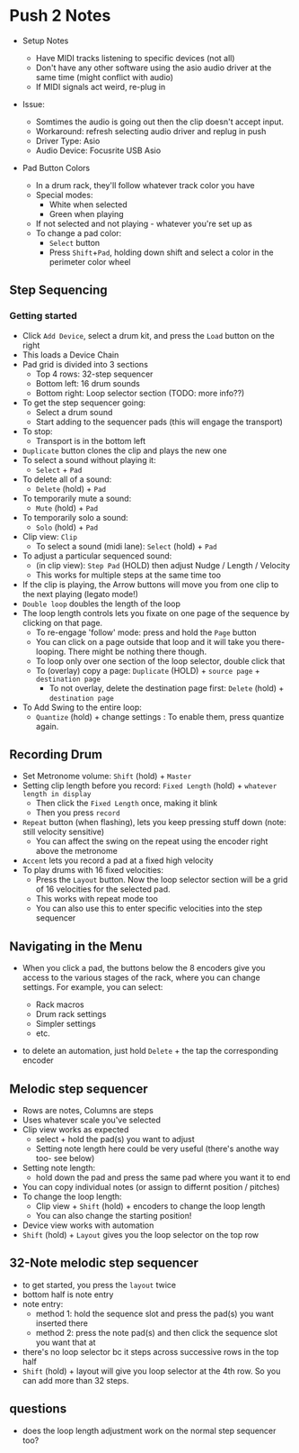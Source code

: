 Push 2 Notes
=====================

- Setup Notes
  - Have MIDI tracks listening to specific devices (not all)
  - Don't have any other software using the asio audio driver at the same time (might conflict with audio)
  - If MIDI signals act weird, re-plug in

- Issue: 
  - Somtimes the audio is going out then the clip doesn't accept input.
  - Workaround: refresh selecting audio driver and replug in push
  - Driver Type: Asio
  - Audio Device: Focusrite USB Asio

- Pad Button Colors
  - In a drum rack, they'll follow whatever track color you have
  - Special modes:
    - White when selected
    - Green when playing
  - If not selected and not playing - whatever you're set up as
  - To change a pad color:
    - `Select` button
    - Press `Shift`+`Pad`, holding down shift and select a color in the perimeter color wheel



## Step Sequencing

### Getting started
- Click `Add Device`, select a drum kit, and press the `Load` button on the right
- This loads a Device Chain
- Pad grid is divided into 3 sections
  - Top 4 rows: 32-step sequencer
  - Bottom left: 16 drum sounds
  - Bottom right: Loop selector section (TODO: more info??)
- To get the step sequencer going:
  - Select a drum sound
  - Start adding to the sequencer pads (this will engage the transport)
- To stop:
  - Transport is in the bottom left
- `Duplicate` button clones the clip and plays the new one
- To select a sound without playing it:
  - `Select` + `Pad`
- To delete all of a sound:
  - `Delete` (hold) + `Pad`
- To temporarily mute a sound:
  - `Mute` (hold) + `Pad`
- To temporarily solo a sound:
  - `Solo` (hold) + `Pad`
- Clip view: `Clip`
  - To select a sound (midi lane): `Select` (hold) + `Pad`
- To adjust a particular sequenced sound:
  - (in clip view): `Step Pad` (HOLD) then adjust Nudge / Length / Velocity
  - This works for multiple steps at the same time too
- If the clip is playing, the Arrow buttons will move you from one clip to the next playing (legato mode!)
- `Double loop` doubles the length of the loop
- The loop length controls lets you fixate on one page of the sequence by clicking on that page.
  - To re-engage 'follow' mode: press and hold the `Page` button 
  - You can click on a page outside that loop and it will take you there- looping.  There might be nothing there though.
  - To loop only over one section of the loop selector, double click that 
  - To (overlay) copy a page: `Duplicate` (HOLD) + `source page` + `destination page`
    - To not overlay, delete the destination page first: `Delete` (hold) + `destination page`
- To Add Swing to the entire loop: 
  - `Quantize` (hold) + change settings : To enable them, press quantize again.

## Recording Drum 
- Set Metronome volume: `Shift` (hold) + `Master`
- Setting clip length before you record: `Fixed Length` (hold) + `whatever length in display`
  - Then click the `Fixed Length` once, making it blink
  - Then you press `record`
- `Repeat` button (when flashing), lets you keep pressing stuff down (note: still velocity sensitive)
  - You can affect the swing on the repeat using the encoder right above the metronome
- `Accent` lets you record a pad at a fixed high velocity
- To play drums with 16 fixed velocities:
  - Press the `Layout` button.  Now the loop selector section will be a grid of 16 velocities for the selected pad.
  - This works with repeat mode too
  - You can also use this to enter specific velocities into the step sequencer

## Navigating in the Menu
- When you click a pad, the buttons below the 8 encoders give you access to the various stages of the rack, where you can change settings.  For example, you can select:
  - Rack macros
  - Drum rack settings
  - Simpler settings
  - etc.

- to delete an automation, just hold `Delete` + the tap the corresponding encoder

## Melodic step sequencer
- Rows are notes, Columns are steps
- Uses whatever scale you've selected
- Clip view works as expected
  - select + hold the pad(s) you want to adjust
  - Setting note length here could be very useful (there's anothe way too- see below)
- Setting note length:
  - hold down the pad and press the same pad where you want it to end
- You can copy individual notes (or assign to differnt position / pitches)
- To change the loop length:
  - Clip view + `Shift` (hold) + encoders to change the loop length
  - You can also change the starting position!
- Device view works with automation
- `Shift` (hold) + `Layout` gives you the loop selector on the top row

## 32-Note melodic step sequencer
- to get started, you press the `layout` twice
- bottom half is note entry
- note entry:
  - method 1: hold the sequence slot and press the pad(s) you want inserted there
  - method 2: press the note pad(s) and then click the sequence slot you want that at
- there's no loop selector bc it steps across successive rows in the top half
- `Shift` (hold) + layout will give you loop selector  at the 4th row.  So you can add more than 32 steps.


## questions
- does the loop length adjustment work on the normal step sequencer too?


  
